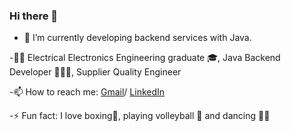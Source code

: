 ### Hi there 👋

- 🌱 I’m currently developing backend services with Java.
  
-👨‍🎓 Electrical Electronics Engineering graduate 🎓, Java Backend Developer 👩🏻‍💻, Supplier Quality Engineer

-📫 How to reach me: [Gmail](sedanur634@gmail.com)/ [LinkedIn](www.linkedin.com/in/sedanurdemir)

-⚡ Fun fact: I love boxing🥊, playing volleyball 🏐 and dancing 💃🏻
<!--
**sedanurdemir/sedanurdemir** is a ✨ _special_ ✨ repository because its `README.md` (this file) appears on your GitHub profile.

Here are some ideas to get you started:

- 🔭 I’m currently working on ...
- 🌱 I’m currently learning ...
- 👯 I’m looking to collaborate on ...
- 🤔 I’m looking for help with ...
- 💬 Ask me about ...
- 📫 How to reach me: ...
- 😄 Pronouns: ...
- ⚡ Fun fact: ...
-->
